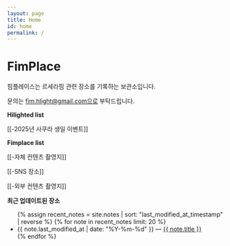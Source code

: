 ```yaml
---
layout: page
title: Home
id: home
permalink: /
---
```


# FimPlace 

핌플레이스는 르세라핌 관련 장소를 기록하는 보관소입니다.

문의는 fim.hlight@gmail.com으로 부탁드립니다.


<strong>Hilighted list</strong>

[[-2025년 사쿠라 생일 이벤트]]


<strong>Fimplace list</strong>

[[-자체 컨텐츠 촬영지]]

[[-SNS 장소]]

[[-외부 컨텐츠 촬영지]]



<strong>최근 업데이트된 장소</strong>

<ul>
  {% assign recent_notes = site.notes | sort: "last_modified_at_timestamp" | reverse %}
  {% for note in recent_notes limit: 20 %}
    <li>
      {{ note.last_modified_at | date: "%Y-%m-%d" }} — <a class="internal-link" href="{{ site.baseurl }}{{ note.url }}">{{ note.title }}</a>
    </li>
  {% endfor %}
</ul>

